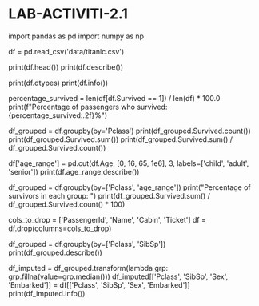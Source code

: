 # LAB-ACTIVITI-2.1
import pandas as pd
import numpy as np

df = pd.read_csv('data/titanic.csv')

print(df.head())
print(df.describe())

print(df.dtypes)
print(df.info())

percentage_survived = len(df[df.Survived == 1]) / len(df) * 100.0
print(f"Percentage of passengers who survived: {percentage_survived:.2f}%")

df_grouped = df.groupby(by='Pclass')
print(df_grouped.Survived.count())
print(df_grouped.Survived.sum())
print(df_grouped.Survived.sum() / df_grouped.Survived.count())

df['age_range'] = pd.cut(df.Age, [0, 16, 65, 1e6], 3, labels=['child', 'adult', 'senior'])
print(df.age_range.describe())

df_grouped = df.groupby(by=['Pclass', 'age_range'])
print("Percentage of survivors in each group: ")
print(df_grouped.Survived.sum() / df_grouped.Survived.count() * 100)

cols_to_drop = ['PassengerId', 'Name', 'Cabin', 'Ticket']
df = df.drop(columns=cols_to_drop)

df_grouped = df.groupby(by=['Pclass', 'SibSp'])
print(df_grouped.describe())

df_imputed = df_grouped.transform(lambda grp: grp.fillna(value=grp.median()))
df_imputed[['Pclass', 'SibSp', 'Sex', 'Embarked']] = df[['Pclass', 'SibSp', 'Sex', 'Embarked']]
print(df_imputed.info())

